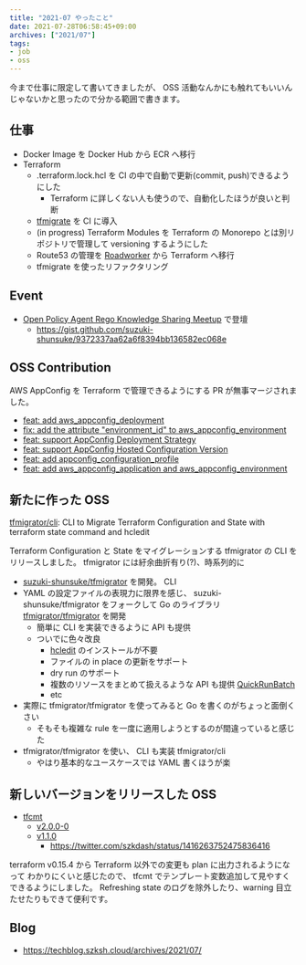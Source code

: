 ```yaml
---
title: "2021-07 やったこと"
date: 2021-07-28T06:58:45+09:00
archives: ["2021/07"]
tags:
- job
- oss
---
```


今まで仕事に限定して書いてきましたが、 OSS 活動なんかにも触れてもいいんじゃないかと思ったので分かる範囲で書きます。

## 仕事

* Docker Image を Docker Hub から ECR へ移行
* Terraform
  * .terraform.lock.hcl を CI の中で自動で更新(commit, push)できるようにした
    * Terraform に詳しくない人も使うので、自動化したほうが良いと判断
  * [tfmigrate](https://github.com/minamijoyo/tfmigrate) を CI に導入
  * (in progress) Terraform Modules を Terraform の Monorepo とは別リポジトリで管理して versioning するようにした
  * Route53 の管理を [Roadworker](https://github.com/codenize-tools/roadworker) から Terraform へ移行
  * tfmigrate を使ったリファクタリング

## Event

* [Open Policy Agent Rego Knowledge Sharing Meetup](https://mercari.connpass.com/event/211073/) で登壇
  * https://gist.github.com/suzuki-shunsuke/9372337aa62a6f8394bb136582ec068e

## OSS Contribution

AWS AppConfig を Terraform で管理できるようにする PR が無事マージされました。

* [feat: add aws_appconfig_deployment](https://github.com/hashicorp/terraform-provider-aws/pull/20172)
* [fix: add the attribute "environment_id" to aws_appconfig_environment](https://github.com/hashicorp/terraform-provider-aws/pull/20176)
* [feat: support AppConfig Deployment Strategy](https://github.com/hashicorp/terraform-provider-aws/pull/19359)
* [feat: support AppConfig Hosted Configuration Version](https://github.com/hashicorp/terraform-provider-aws/pull/19324)
* [feat: add appconfig_configuration_profile](https://github.com/hashicorp/terraform-provider-aws/pull/19320)
* [feat: add aws_appconfig_application and aws_appconfig_environment](https://github.com/hashicorp/terraform-provider-aws/pull/19307)

## 新たに作った OSS

[tfmigrator/cli](https://github.com/tfmigrator/cli): CLI to Migrate Terraform Configuration and State with terraform state command and hcledit

Terraform Configuration と State をマイグレーションする tfmigrator の CLI をリリースしました。
tfmigrator には紆余曲折有り(?)、時系列的に

* [suzuki-shunsuke/tfmigrator](https://github.com/suzuki-shunsuke/tfmigrator) を開発。 CLI
* YAML の設定ファイルの表現力に限界を感じ、 suzuki-shunsuke/tfmigrator をフォークして Go のライブラリ [tfmigrator/tfmigrator](https://github.com/tfmigrator/tfmigrator) を開発
  * 簡単に CLI を実装できるように API も提供
  * ついでに色々改良
    * [hcledit](https://github.com/minamijoyo/hcledit) のインストールが不要
    * ファイルの in place の更新をサポート
    * dry run のサポート
    * 複数のリソースをまとめて扱えるような API も提供 [QuickRunBatch](https://pkg.go.dev/github.com/tfmigrator/tfmigrator@v0.5.1/tfmigrator#QuickRunBatch)
    * etc
* 実際に tfmigrator/tfmigrator を使ってみると Go を書くのがちょっと面倒くさい
  * そもそも複雑な rule を一度に適用しようとするのが間違っていると感じた
* tfmigrator/tfmigrator を使い、 CLI も実装 tfmigrator/cli
  * やはり基本的なユースケースでは YAML 書くほうが楽

## 新しいバージョンをリリースした OSS

* [tfcmt](https://github.com/suzuki-shunsuke/tfcmt)
  * [v2.0.0-0](https://github.com/suzuki-shunsuke/tfcmt/releases/tag/v2.0.0-0)
  * [v1.1.0](https://github.com/suzuki-shunsuke/tfcmt/releases/tag/v1.1.0)
    * https://twitter.com/szkdash/status/1416263752475836416

terraform v0.15.4 から Terraform 以外での変更も plan に出力されるようになって
わかりにくいと感じたので、 tfcmt でテンプレート変数追加して見やすくできるようにしました。
Refreshing state のログを除外したり、warning 目立たせたりもできて便利です。

## Blog

* https://techblog.szksh.cloud/archives/2021/07/

